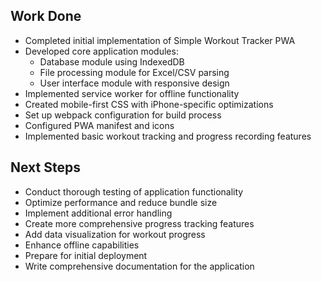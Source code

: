 ## Work Done
- Completed initial implementation of Simple Workout Tracker PWA
- Developed core application modules:
  * Database module using IndexedDB
  * File processing module for Excel/CSV parsing
  * User interface module with responsive design
- Implemented service worker for offline functionality
- Created mobile-first CSS with iPhone-specific optimizations
- Set up webpack configuration for build process
- Configured PWA manifest and icons
- Implemented basic workout tracking and progress recording features

## Next Steps
- Conduct thorough testing of application functionality
- Optimize performance and reduce bundle size
- Implement additional error handling
- Create more comprehensive progress tracking features
- Add data visualization for workout progress
- Enhance offline capabilities
- Prepare for initial deployment
- Write comprehensive documentation for the application